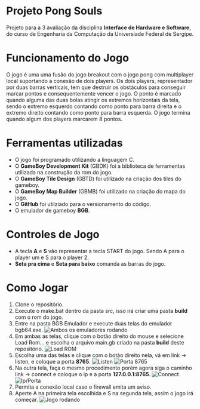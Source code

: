 # Projeto Pong Souls

Projeto para a 3 avaliação da disciplina **Interface de Hardware e Software**, do curso de Engenharia da Computação da Universiade Federal de Sergipe.

# Funcionamento do Jogo

O jogo é uma uma fusão do jogo breakout com o jogo pong com multiplayer local suportando a conexão de dois players. 
Os dois players, representador por duas barras verticais, tem que destruir os obstáculos para conseguir marcar pontos e consequentemente vencer o jogo. O ponto é marcado quando alguma das duas bolas atingir os extremos horizontais da tela, sendo o extremo esquerdo contando como ponto para barra direita e o extremo direito contando como ponto para barra esquerda.
O jogo termina quando algum dos players marcarem 8 pontos.

# Ferramentas utilizadas

- O jogo foi programado utilizando a linguagem C.
- O **GameBoy Development Kit** (GBDK) foi a biblioteca de ferramentas utilizada na construção da rom do jogo.
- O **GameBoy Tile Design** (GBTD) foi utilizado na criação dos tiles do gameboy.
- O **GameBoy Map Builder** (GBMB) foi utilizado na criação do mapa do jogo.
- O **GitHub** foi utilziado para o versionamento do código.
- O emulador de gameboy **BGB**.

# Controles de Jogo

- A tecla **A** e **S** vão representar a tecla START do jogo. Sendo A para o player um e S para o player 2.
- **Seta pra cima** e **Seta para baixo** comanda as barras do jogo.

# Como Jogar

1. Clone o repositório.
2. Execute o make.bat dentro da pasta src, isso irá criar uma pasta **build** com o rom do jogo.
3. Entre na pasta BGB Emulador e execute duas telas do emulador bgb64.exe.                                                                                                        ![Ambos os emuladores rodando](https://i.imgur.com/4g02LHY.png)
4. Em ambas as telas, clique com o botão direito do mouse e selecione Load Rom... e escolha o arquivo main.gb criado na pasta **build** deste repositório.                        ![Load ROM](https://i.imgur.com/FoSFOon.png)                       
5. Escolha uma das telas e clique com o botão direito nela, vá em link -> listen, e coloque a porta **8765**.                                                                      ![Listen](https://i.imgur.com/OH638vg.png)                                                                                                                                      ![Porta 8765](https://imgur.com/sQD9Ykj.png) 
6. Na outra tela, faça o mesmo procedimento porém agora siga o caminho link -> connect e coloque o ip e a porta **127.0.0.1:8765**.                                                ![Connect](https://imgur.com/Qj5fgnR.png)                                                                                                                                        ![Ip/Porta](https://imgur.com/gvbz84K.png) 
7. Permita a conexão local caso o firewall emita um aviso.
8. Aperte A na primeira tela escolhida e S na segunda tela, assim o jogo irá começar.                                                                                            ![Jogo rodando](https://imgur.com/mcH2Q9l.png)
